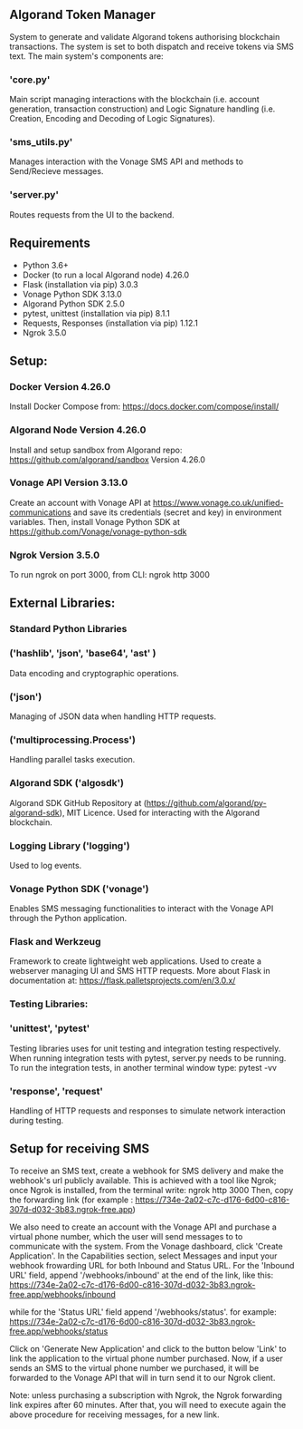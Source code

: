 ## Algorand Token Manager
System to generate and validate Algorand tokens authorising blockchain transactions.
The system is set to both dispatch and receive tokens via SMS text.
The main system's components are:

### 'core.py' 
Main script managing interactions with the blockchain (i.e. account generation, transaction construction) and Logic Signature handling (i.e. Creation, Encoding and Decoding of Logic Signatures).

### 'sms_utils.py'
Manages interaction with the Vonage SMS API and methods to Send/Recieve messages. 

### 'server.py'
Routes requests from the UI to the backend.




## Requirements

- Python 3.6+
- Docker (to run a local Algorand node) 4.26.0
- Flask (installation via pip) 3.0.3
- Vonage Python SDK 3.13.0
- Algorand Python SDK 2.5.0
- pytest, unittest  (installation via pip) 8.1.1
- Requests, Responses  (installation via pip) 1.12.1
- Ngrok 3.5.0




## Setup:

### Docker Version 4.26.0
Install Docker Compose from: https://docs.docker.com/compose/install/

### Algorand Node Version 4.26.0
Install and setup sandbox from Algorand repo: https://github.com/algorand/sandbox
Version 4.26.0

### Vonage API Version 3.13.0
Create an account with Vonage API at https://www.vonage.co.uk/unified-communications and save its credentials (secret and key) in environment variables.
Then, install Vonage Python SDK at https://github.com/Vonage/vonage-python-sdk

### Ngrok Version 3.5.0
To run ngrok on port 3000, from CLI: ngrok http 3000




## External Libraries:

### Standard Python Libraries 

### ('hashlib', 'json', 'base64', 'ast' )
Data encoding and cryptographic operations.

### ('json')
Managing of JSON data when handling HTTP requests.

### ('multiprocessing.Process')
Handling parallel tasks execution.


### Algorand SDK ('algosdk')
Algorand SDK GitHub Repository at (https://github.com/algorand/py-algorand-sdk), MIT Licence.
Used for interacting with the Algorand blockchain.


### Logging Library ('logging')
Used to log events.


### Vonage Python SDK ('vonage')
Enables SMS messaging functionalities to interact with the Vonage API through the Python application.


### Flask and Werkzeug
Framework to create lightweight web applications. Used to create a webserver managing UI and SMS HTTP requests.
More about Flask in documentation at: https://flask.palletsprojects.com/en/3.0.x/


### Testing Libraries: 

### 'unittest', 'pytest'
Testing libraries uses for unit testing and integration testing respectively. When running integration tests with pytest, server.py needs to be running. To run the integration tests, in another terminal window type: pytest -vv

### 'response', 'request'
Handling of HTTP requests and responses to simulate network interaction during testing.



## Setup for receiving SMS
To receive an SMS text, create a webhook for SMS delivery and make the webhook's url publicly available.
This is achieved with a tool like Ngrok; once Ngrok is installed, from the terminal write: ngrok http 3000
Then, copy the forwarding link (for example : https://734e-2a02-c7c-d176-6d00-c816-307d-d032-3b83.ngrok-free.app)

We also need to create an account with the Vonage API and purchase a virtual phone number, which the user will send messages to to communicate with the system.
From the Vonage dashboard, click 'Create Application'. In the Capabilities section, select Messages and input your webhook frowarding URL for both Inbound and Status URL. For the 'Inbound URL' field, append '/webhooks/inbound' at the end of the link, like this:
https://734e-2a02-c7c-d176-6d00-c816-307d-d032-3b83.ngrok-free.app/webhooks/inbound

while for the 'Status URL' field append '/webhooks/status'.
for example: https://734e-2a02-c7c-d176-6d00-c816-307d-d032-3b83.ngrok-free.app/webhooks/status

Click on 'Generate New Application' and click to the button below 'Link' to link the application to the virtual phone number purchased. Now, if a user sends an SMS to the virtual phone number we purchased, it will be forwarded to the Vonage API that will in turn send it to our Ngrok client.

Note: unless purchasing a subscription with Ngrok, the Ngrok forwarding link expires after 60 minutes. After that, you will need to execute again the above procedure for receiving messages, for a new link.